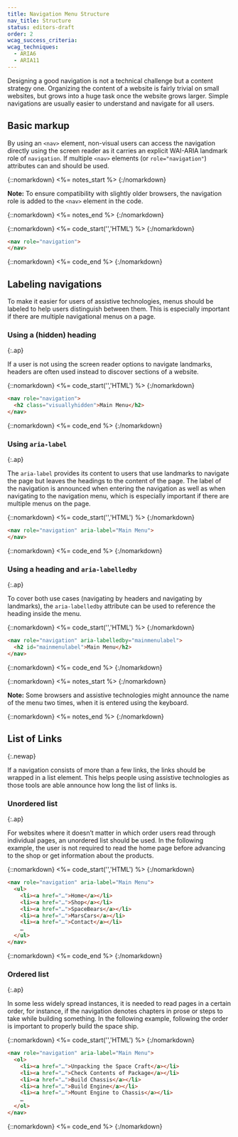 ```yaml
---
title: Navigation Menu Structure
nav_title: Structure
status: editors-draft
order: 2
wcag_success_criteria:
wcag_techniques:
  - ARIA6
  - ARIA11
---
```


Designing a good navigation is not a technical challenge but a content strategy one. Organizing the content of a website is fairly trivial on small websites, but grows into a huge task once the website grows larger. Simple navigations are usually easier to understand and navigate for all users.

## Basic markup

By using an `<nav>` element, non-visual users can access the navigation directly using the screen reader as it carries an explicit WAI-ARIA landmark role of `navigation`. If multiple `<nav>` elements (or `role="navigation"`) attributes can and should be used.

{::nomarkdown}
<%= notes_start %>
{:/nomarkdown}

**Note:** To ensure compatibility with slightly older browsers, the navigation role is added to the `<nav>` element in the code.

{::nomarkdown}
<%= notes_end %>
{:/nomarkdown}

{::nomarkdown}
<%= code_start('','HTML') %>
{:/nomarkdown}

~~~ html
<nav role="navigation">
</nav>
~~~

{::nomarkdown}
<%= code_end %>
{:/nomarkdown}

## Labeling navigations

To make it easier for users of assistive technologies, menus should be labeled to help users distinguish between them. This is especially important if there are multiple navigational menus on a page.

### Using a (hidden) heading
{:.ap}

If a user is not using the screen reader options to navigate landmarks, headers are often used instead to discover sections of a website.

{::nomarkdown}
<%= code_start('','HTML') %>
{:/nomarkdown}

~~~ html
<nav role="navigation">
  <h2 class="visuallyhidden">Main Menu</h2>
</nav>
~~~

{::nomarkdown}
<%= code_end %>
{:/nomarkdown}


### Using `aria-label`
{:.ap}

The `aria-label` provides its content to users that use landmarks to navigate the page but leaves the headings to the content of the page. The label of the navigation is announced when entering the navigation as well as when navigating to the navigation menu, which is especially important if there are multiple menus on the page.

{::nomarkdown}
<%= code_start('','HTML') %>
{:/nomarkdown}

~~~ html
<nav role="navigation" aria-label="Main Menu">
</nav>
~~~

{::nomarkdown}
<%= code_end %>
{:/nomarkdown}

### Using a heading and `aria-labelledby`
{:.ap}

To cover both use cases (navigating by headers and navigating by landmarks), the `aria-labelledby` attribute can be used to reference the heading inside the menu.

{::nomarkdown}
<%= code_start('','HTML') %>
{:/nomarkdown}

~~~ html
<nav role="navigation" aria-labelledby="mainmenulabel">
  <h2 id="mainmenulabel">Main Menu</h2>
</nav>
~~~

{::nomarkdown}
<%= code_end %>
{:/nomarkdown}

{::nomarkdown}
<%= notes_start %>
{:/nomarkdown}

**Note:** Some browsers and assistive technologies might announce the name of the menu two times, when it is entered using the keyboard.

{::nomarkdown}
<%= notes_end %>
{:/nomarkdown}

## List of Links
{:.newap}

If a navigation consists of more than a few links, the links should be wrapped in a list element. This helps people using assistive technologies as those tools are able announce how long the list of links is.

### Unordered list
{:.ap}

For websites where it doesn’t matter in which order users read through individual pages, an unordered list should be used. In the following example, the user is not required to read the home page before advancing to the shop or get information about the products.

{::nomarkdown}
<%= code_start('','HTML') %>
{:/nomarkdown}

~~~ html
<nav role="navigation" aria-label="Main Menu">
  <ul>
    <li><a href="…">Home</a></li>
    <li><a href="…">Shop</a></li>
    <li><a href="…">SpaceBears</a></li>
    <li><a href="…">MarsCars</a></li>
    <li><a href="…">Contact</a></li>
    …
  </ul>
</nav>
~~~

{::nomarkdown}
<%= code_end %>
{:/nomarkdown}


### Ordered list
{:.ap}

In some less widely spread instances, it is needed to read pages in a certain order, for instance, if the navigation denotes chapters in prose or steps to take while building something. In the following example, following the order is important to properly build the space ship.

{::nomarkdown}
<%= code_start('','HTML') %>
{:/nomarkdown}

~~~ html
<nav role="navigation" aria-label="Main Menu">
  <ol>
    <li><a href="…">Unpacking the Space Craft</a></li>
    <li><a href="…">Check Contents of Package</a></li>
    <li><a href="…">Build Chassis</a></li>
    <li><a href="…">Build Engine</a></li>
    <li><a href="…">Mount Engine to Chassis</a></li>
    …
  </ol>
</nav>
~~~

{::nomarkdown}
<%= code_end %>
{:/nomarkdown}
